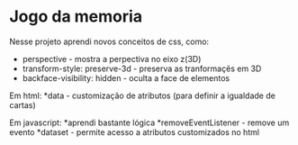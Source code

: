 # Jogo da memoria
Nesse projeto aprendi novos conceitos de css, como:
* perspective - mostra a perpectiva no eixo z(3D)
* transform-style: preserve-3d - preserva as tranformaçẽs em 3D
* backface-visibility: hidden - oculta a face de elementos

Em html:
*data - customização de atributos (para definir a igualdade de cartas)

Em javascript:
*aprendi bastante lógica
*removeEventListener - remove um evento
*dataset - permite acesso a atributos customizados no html
